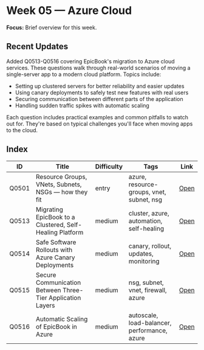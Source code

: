 # Week 05 — Azure Cloud

**Focus:** Brief overview for this week.

## Recent Updates

Added Q0513-Q0516 covering EpicBook's migration to Azure cloud services. These questions walk through real-world scenarios of moving a single-server app to a modern cloud platform. Topics include:

- Setting up clustered servers for better reliability and easier updates
- Using canary deployments to safely test new features with real users
- Securing communication between different parts of the application
- Handling sudden traffic spikes with automatic scaling

Each question includes practical examples and common pitfalls to watch out for. They're based on typical challenges you'll face when moving apps to the cloud.

## Index
| ID | Title | Difficulty | Tags | Link |
|---|---|---|---|---|
| Q0501 | Resource Groups, VNets, Subnets, NSGs — how they fit | entry | azure, resource-groups, vnet, subnet, nsg | [Open](questions/Q0501-azure-rg-vnet-subnet-nsg.md) |
| Q0513 | Migrating EpicBook to a Clustered, Self-Healing Platform | medium | cluster, azure, automation, self-healing | [Open](questions/Q0513-migrating-epicbook-clustered-self-healing.md) |
| Q0514 | Safe Software Rollouts with Azure Canary Deployments | medium | canary, rollout, updates, monitoring | [Open](questions/Q0514-safe-software-rollouts-azure-canary.md) |
| Q0515 | Secure Communication Between Three-Tier Application Layers | medium | nsg, subnet, vnet, firewall, azure | [Open](questions/Q0515-secure-communication-three-tier.md) |
| Q0516 | Automatic Scaling of EpicBook in Azure | medium | autoscale, load-balancer, performance, azure | [Open](questions/Q0516-automatic-scaling-epicbook.md) |
